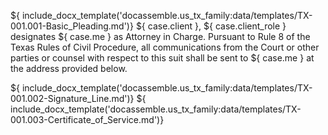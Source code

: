 ${ include_docx_template('docassemble.us_tx_family:data/templates/TX-001.001-Basic_Pleading.md')}
	${ case.client }, ${ case.client_role } designates ${ case.me } as Attorney in Charge. Pursuant to Rule 8 of the Texas Rules of Civil Procedure, all communications from the Court or other parties or counsel with respect to this suit shall be sent to ${ case.me } at the address provided below.

${ include_docx_template('docassemble.us_tx_family:data/templates/TX-001.002-Signature_Line.md')}
${ include_docx_template('docassemble.us_tx_family:data/templates/TX-001.003-Certificate_of_Service.md')}
